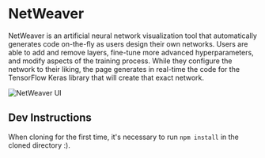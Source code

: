 # NetWeaver

NetWeaver is an artificial neural network visualization tool that automatically generates code on-the-fly as users design their own networks. Users are able to add and remove layers, fine-tune more advanced hyperparameters, and modify aspects of the training process. While they configure the network to their liking, the page generates in real-time the code for the TensorFlow Keras library that will create that exact network.

![NetWeaver UI](https://i.imgur.com/7ouIJm6.png)

## Dev Instructions

When cloning for the first time, it's necessary to run `npm install` in the cloned directory :).  
